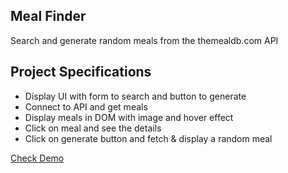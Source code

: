 ## Meal Finder

Search and generate random meals from the themealdb.com API

## Project Specifications

- Display UI with form to search and button to generate
- Connect to API and get meals
- Display meals in DOM with image and hover effect
- Click on meal and see the details
- Click on generate button and fetch & display a random meal

[Check Demo](https://wwdbsh.github.io/vanilla-js-projects/meal-finder/)